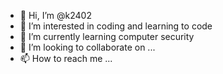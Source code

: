 - 👋 Hi, I’m @k2402
- 👀 I’m interested in coding and learning to code
- 🌱 I’m currently learning computer security
- 💞️ I’m looking to collaborate on ...
- 📫 How to reach me ...

<!---
k2402/k2402 is a ✨ special ✨ repository because its `README.md` (this file) appears on your GitHub profile.
You can click the Preview link to take a look at your changes.
--->
